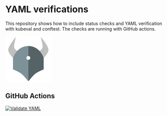 # YAML verifications

This repository shows how to include status checks and YAML verification with kubeval and conftest. The checks are running with GitHub actions.

![OPA](./images/opa.png)

## GitHub Actions

[![Validate YAML](https://github.com/fredrkl/yamlverificationgithubaction/actions/workflows/validateYAML.yaml/badge.svg)](https://github.com/fredrkl/yamlverificationgithubaction/actions/workflows/validateYAML.yaml)
